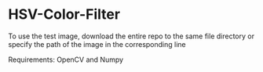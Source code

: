 # HSV-Color-Filter

To use the test image, download the entire repo to the same file directory or specify the path of the image in the corresponding line

Requirements:
  OpenCV and Numpy
